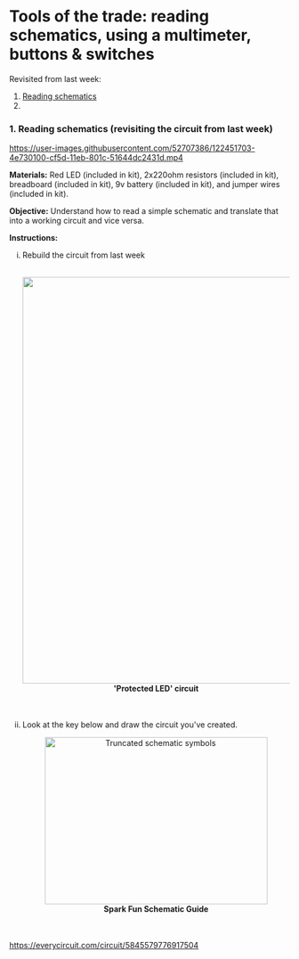 # Tools of the trade: reading schematics, using a multimeter, buttons & switches

Revisited from last week:

1. [Reading schematics]()
2. []()


### 1. Reading schematics (revisiting the circuit from last week)

https://user-images.githubusercontent.com/52707386/122451703-4e730100-cf5d-11eb-801c-51644dc2431d.mp4

**Materials:** Red LED (included in kit), 2x220ohm resistors (included in kit), breadboard (included in kit), 9v battery (included in kit), and jumper wires (included in kit).

**Objective:** Understand how to read a simple schematic and translate that into a working circuit and vice versa.

**Instructions:**

<ol type="i">
  <li>Rebuild the circuit from last week</a></li>
  <br>
<p align="center"> 
  <img width="600" height="730" src="https://user-images.githubusercontent.com/52707386/122060687-a7e30080-cda2-11eb-98d6-3f520c1f8d04.jpg"> 
  <br>
   <b>'Protected LED' circuit </b><br> 
   </br><br>
</p>
   <li> Look at the key below and draw the circuit you've created.</li>
<p align="center"> 
  <a href="https://learn.sparkfun.com/tutorials/how-to-read-a-schematic/all"><img width="400" height="300" src="https://user-images.githubusercontent.com/52707386/122452671-5aab8e00-cf5e-11eb-96ea-d670c83e5679.png" alt="Truncated schematic symbols"> </a>
  <br>
   <b>Spark Fun Schematic Guide </b><br> 
   </br><br>
</p>
   </ol>



https://everycircuit.com/circuit/5845579776917504
